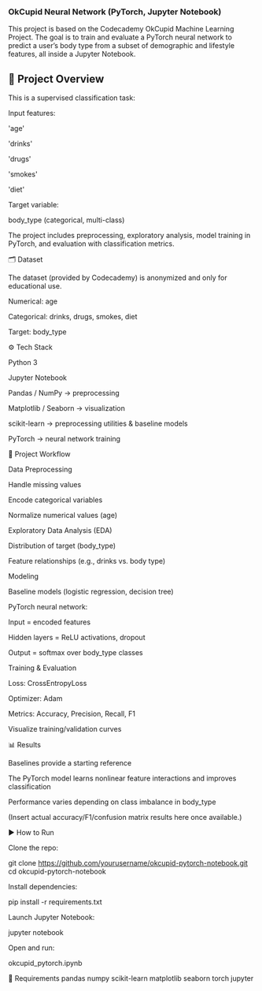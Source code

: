 ### OkCupid Neural Network (PyTorch, Jupyter Notebook)

This project is based on the Codecademy OkCupid Machine Learning Project. The goal is to train and evaluate a PyTorch neural network to predict a user’s body type from a subset of demographic and lifestyle features, all inside a Jupyter Notebook.

## 📌 Project Overview

This is a supervised classification task:

Input features:

'age'

'drinks'

'drugs'

'smokes'

'diet'

Target variable:

body_type (categorical, multi-class)

The project includes preprocessing, exploratory analysis, model training in PyTorch, and evaluation with classification metrics.

🗂 Dataset

The dataset (provided by Codecademy) is anonymized and only for educational use.

Numerical: age

Categorical: drinks, drugs, smokes, diet

Target: body_type

⚙️ Tech Stack

Python 3

Jupyter Notebook

Pandas / NumPy → preprocessing

Matplotlib / Seaborn → visualization

scikit-learn → preprocessing utilities & baseline models

PyTorch → neural network training

🚀 Project Workflow

Data Preprocessing

Handle missing values

Encode categorical variables

Normalize numerical values (age)

Exploratory Data Analysis (EDA)

Distribution of target (body_type)

Feature relationships (e.g., drinks vs. body type)

Modeling

Baseline models (logistic regression, decision tree)

PyTorch neural network:

Input = encoded features

Hidden layers = ReLU activations, dropout

Output = softmax over body_type classes

Training & Evaluation

Loss: CrossEntropyLoss

Optimizer: Adam

Metrics: Accuracy, Precision, Recall, F1

Visualize training/validation curves

📊 Results

Baselines provide a starting reference

The PyTorch model learns nonlinear feature interactions and improves classification

Performance varies depending on class imbalance in body_type

(Insert actual accuracy/F1/confusion matrix results here once available.)

▶️ How to Run

Clone the repo:

git clone https://github.com/yourusername/okcupid-pytorch-notebook.git
cd okcupid-pytorch-notebook


Install dependencies:

pip install -r requirements.txt


Launch Jupyter Notebook:

jupyter notebook


Open and run:

okcupid_pytorch.ipynb

📌 Requirements
pandas
numpy
scikit-learn
matplotlib
seaborn
torch
jupyter
